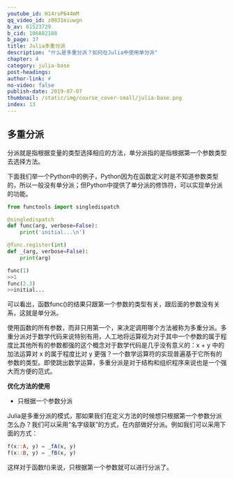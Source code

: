 ```yaml
---
youtube_id: H14rsP644mM
qq_video_id: z0831eiuwgn
b_av: 61523729
b_cid: 106882188
b_page: 37
title: Julia多重分派
description: "什么是多重分派？如何在Julia中使用单分派"
chapter: 4
category: julia-base
post-headings:
author-link: #
no-video: false
publish-date: 2019-07-07
thumbnail: /static/img/course_cover-small/julia-base.png
index: 13
---
```




## 多重分派

分派就是指根据变量的类型选择相应的方法，单分派指的是指根据第一个参数类型去选择方法。

下面我们举一个Python中的例子，Python因为在函数定义时是不知道参数类型的，所以一般没有单分派；但Python中提供了单分派的修饰符，可以实现单分派的功能。
```Python
from functools import singledispatch

@singledispatch
def func(arg, verbose=False):
    print('initial...\n')

@func.register(int)
def _(arg, verbose=False):
    print(arg)

func(1)
>>1
func(2.3)
>>initial...
```

可以看出，函数func()的结果只跟第一个参数的类型有关，跟后面的参数没有关系，这就是单分派。

使用函数的所有参数，而非只用第一个，来决定调用哪个方法被称为多重分派。多重分派对于数学代码来说特别有用，人工地将运算视为对于其中一个参数的属于程度比其他所有的参数都强的这个概念对于数学代码是几乎没有意义的：x + y 中的加法运算对 x 的属于程度比对 y 更强？一个数学运算符的实现普遍基于它所有的参数的类型。即使跳出数学运算，多重分派是对于结构和组织程序来说也是一个强大而方便的范式。


**优化方法的使用**

 - 只根据一个参数分派

Julia是多重分派的模式，那如果我们在定义方法的时候想只根据第一个参数分派怎么办？我们可以采用“名字级联”的方式，在内部做好分派。例如我们可以采用下面的方式：
```Julia
f(x::A, y) = _fA(x, y)
f(x::B, y) = _fB(x, y)
```
这样对于函数f()来说，只根据第一个参数就可以进行分派了。





